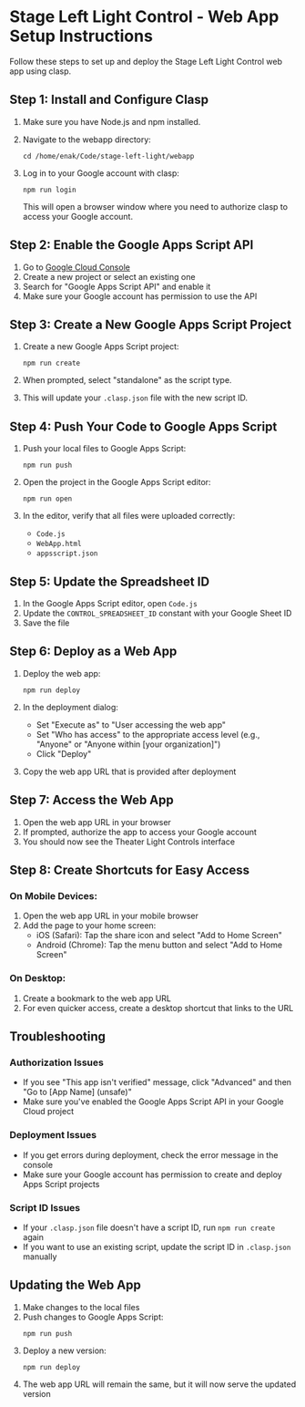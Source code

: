 # Stage Left Light Control - Web App Setup Instructions

Follow these steps to set up and deploy the Stage Left Light Control web app using clasp.

## Step 1: Install and Configure Clasp

1. Make sure you have Node.js and npm installed.

2. Navigate to the webapp directory:
   ```
   cd /home/enak/Code/stage-left-light/webapp
   ```

3. Log in to your Google account with clasp:
   ```
   npm run login
   ```
   This will open a browser window where you need to authorize clasp to access your Google account.

## Step 2: Enable the Google Apps Script API

1. Go to [Google Cloud Console](https://console.cloud.google.com/)
2. Create a new project or select an existing one
3. Search for "Google Apps Script API" and enable it
4. Make sure your Google account has permission to use the API

## Step 3: Create a New Google Apps Script Project

1. Create a new Google Apps Script project:
   ```
   npm run create
   ```

2. When prompted, select "standalone" as the script type.

3. This will update your `.clasp.json` file with the new script ID.

## Step 4: Push Your Code to Google Apps Script

1. Push your local files to Google Apps Script:
   ```
   npm run push
   ```

2. Open the project in the Google Apps Script editor:
   ```
   npm run open
   ```

3. In the editor, verify that all files were uploaded correctly:
   - `Code.js`
   - `WebApp.html`
   - `appsscript.json`

## Step 5: Update the Spreadsheet ID

1. In the Google Apps Script editor, open `Code.js`
2. Update the `CONTROL_SPREADSHEET_ID` constant with your Google Sheet ID
3. Save the file

## Step 6: Deploy as a Web App

1. Deploy the web app:
   ```
   npm run deploy
   ```

2. In the deployment dialog:
   - Set "Execute as" to "User accessing the web app"
   - Set "Who has access" to the appropriate access level (e.g., "Anyone" or "Anyone within [your organization]")
   - Click "Deploy"

3. Copy the web app URL that is provided after deployment

## Step 7: Access the Web App

1. Open the web app URL in your browser
2. If prompted, authorize the app to access your Google account
3. You should now see the Theater Light Controls interface

## Step 8: Create Shortcuts for Easy Access

### On Mobile Devices:
1. Open the web app URL in your mobile browser
2. Add the page to your home screen:
   - iOS (Safari): Tap the share icon and select "Add to Home Screen"
   - Android (Chrome): Tap the menu button and select "Add to Home Screen"

### On Desktop:
1. Create a bookmark to the web app URL
2. For even quicker access, create a desktop shortcut that links to the URL

## Troubleshooting

### Authorization Issues
- If you see "This app isn't verified" message, click "Advanced" and then "Go to [App Name] (unsafe)"
- Make sure you've enabled the Google Apps Script API in your Google Cloud project

### Deployment Issues
- If you get errors during deployment, check the error message in the console
- Make sure your Google account has permission to create and deploy Apps Script projects

### Script ID Issues
- If your `.clasp.json` file doesn't have a script ID, run `npm run create` again
- If you want to use an existing script, update the script ID in `.clasp.json` manually

## Updating the Web App

1. Make changes to the local files
2. Push changes to Google Apps Script:
   ```
   npm run push
   ```
3. Deploy a new version:
   ```
   npm run deploy
   ```
4. The web app URL will remain the same, but it will now serve the updated version
